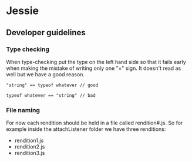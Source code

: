 # Jessie


## Developer guidelines

### Type checking

When type-checking put the type on the left hand side so that it fails early when making the mistake of writing only one "=" sign. It doesn't read as well but we have a good reason.

	"string" == typeof whatever // good

	typeof whatever == "string" // bad

### File naming

For now each rendition should be held in a file called rendition#.js. So for example inside the attachListener folder we have three renditions:

* rendition1.js
* rendition2.js
* rendition3.js